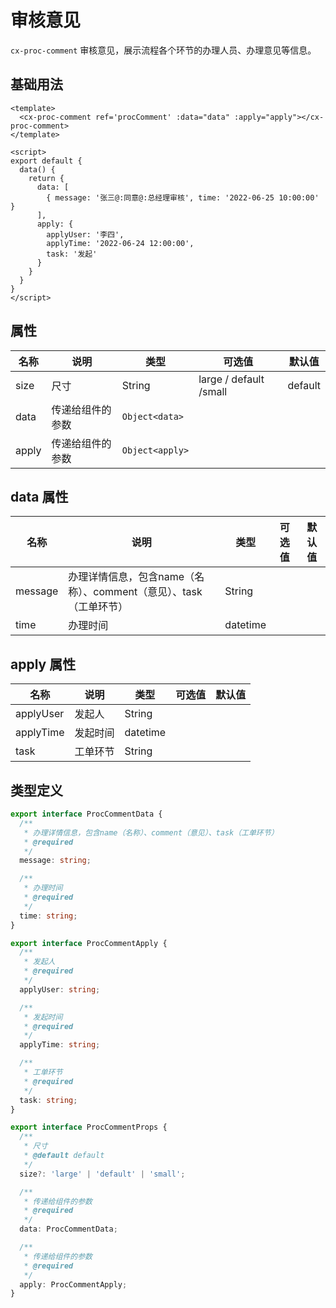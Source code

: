 # 审核意见

`cx-proc-comment` 审核意见，展示流程各个环节的办理人员、办理意见等信息。

## 基础用法

```vue
<template>
  <cx-proc-comment ref='procComment' :data="data" :apply="apply"></cx-proc-comment>
</template>

<script>
export default {
  data() {
    return {
      data: [
        { message: '张三@:同意@:总经理审核', time: '2022-06-25 10:00:00' }
      ],
      apply: {
        applyUser: '李四',
        applyTime: '2022-06-24 12:00:00',
        task: '发起'
      }
    }
  }
}
</script>
```

## 属性

| 名称 | 说明 | 类型 | 可选值 | 默认值 |
| ----- | ----- | ----- | ----- | ----- |
| size | 尺寸 | String | large / default /small | default |
| data | 传递给组件的参数 | `Object<data>` | | |
| apply | 传递给组件的参数 | `Object<apply>` | | |

## data 属性

| 名称 | 说明 | 类型 | 可选值 | 默认值 |
| ----- | ----- | ----- | ----- | ----- |
| message | 办理详情信息，包含name（名称）、comment（意见）、task（工单环节） | String | | |
| time | 办理时间 | datetime | | |

## apply 属性

| 名称 | 说明 | 类型 | 可选值 | 默认值 |
| ----- | ----- | ----- | ----- | ----- |
| applyUser | 发起人 | String | | |
| applyTime | 发起时间 | datetime | | |
| task | 工单环节 | String | | |

## 类型定义

```ts
export interface ProcCommentData {
  /**
   * 办理详情信息，包含name（名称）、comment（意见）、task（工单环节）
   * @required
   */
  message: string;

  /**
   * 办理时间
   * @required
   */
  time: string;
}

export interface ProcCommentApply {
  /**
   * 发起人
   * @required
   */
  applyUser: string;

  /**
   * 发起时间
   * @required
   */
  applyTime: string;

  /**
   * 工单环节
   * @required
   */
  task: string;
}

export interface ProcCommentProps {
  /**
   * 尺寸
   * @default default
   */
  size?: 'large' | 'default' | 'small';

  /**
   * 传递给组件的参数
   * @required
   */
  data: ProcCommentData;

  /**
   * 传递给组件的参数
   * @required
   */
  apply: ProcCommentApply;
} 